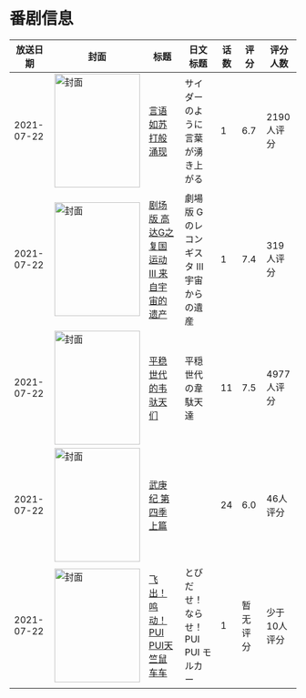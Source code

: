 # 番剧信息

|放送日期|封面|标题|日文标题|话数|评分|评分人数|
|---|---|---|---|---|---|---|
|2021-07-22|<img src="//lain.bgm.tv/pic/cover/c/8d/96/273485_GovrI.jpg" alt="封面" style="width:150px;height:200px;object-fit:cover;">|[言语如苏打般涌现](https://bangumi.tv/subject/273485)|サイダーのように言葉が湧き上がる|1|6.7|2190人评分|
|2021-07-22|<img src="//lain.bgm.tv/pic/cover/c/72/f7/286125_wTmev.jpg" alt="封面" style="width:150px;height:200px;object-fit:cover;">|[剧场版 高达G之复国运动 III 来自宇宙的遗产](https://bangumi.tv/subject/286125)|劇場版 Gのレコンギスタ III 宇宙からの遺産|1|7.4|319人评分|
|2021-07-22|<img src="//lain.bgm.tv/pic/cover/c/15/af/312723_5SGC6.jpg" alt="封面" style="width:150px;height:200px;object-fit:cover;">|[平稳世代的韦驮天们](https://bangumi.tv/subject/312723)|平穏世代の韋駄天達|11|7.5|4977人评分|
|2021-07-22|<img src="//lain.bgm.tv/pic/cover/c/a4/1c/316170_6xV2W.jpg" alt="封面" style="width:150px;height:200px;object-fit:cover;">|[武庚纪 第四季 上篇](https://bangumi.tv/subject/316170)||24|6.0|46人评分|
|2021-07-22|<img src="//lain.bgm.tv/pic/cover/c/8a/46/338919_Of8gF.jpg" alt="封面" style="width:150px;height:200px;object-fit:cover;">|[飞出！鸣动！PUI PUI天竺鼠车车](https://bangumi.tv/subject/338919)|とびだせ！ならせ！ PUI PUI モルカー|1|暂无评分|少于10人评分|

